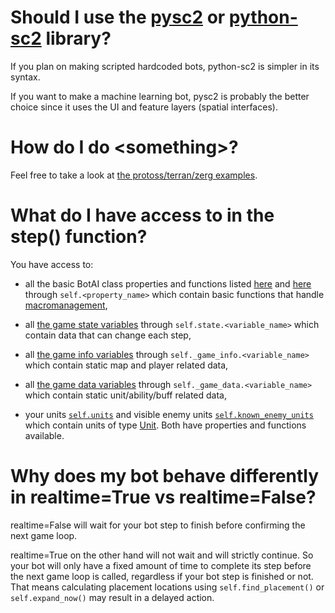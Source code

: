 # Should I use the [pysc2](https://github.com/deepmind/pysc2) or [python-sc2](https://github.com/Dentosal/python-sc2) library?
If you plan on making scripted hardcoded bots, python-sc2 is simpler in its syntax.

If you want to make a machine learning bot, pysc2 is probably the better choice since it uses the UI and feature layers (spatial interfaces).

# How do I do \<something\>?
Feel free to take a look at [the protoss/terran/zerg examples](https://github.com/Dentosal/python-sc2/tree/master/examples).

# What do I have access to in the step() function?
You have access to:

- all the basic BotAI class properties and functions listed [here](https://github.com/Dentosal/python-sc2/blob/master/sc2/bot_ai.py) and [here](https://github.com/Dentosal/python-sc2/blob/master/sc2/bot_ai.py#L386) through `self.<property_name>` which contain basic functions that handle [macromanagement](https://liquipedia.net/starcraft2/Macro), 

- all [the game state variables](https://github.com/Dentosal/python-sc2/blob/master/sc2/game_state.py#L82) through `self.state.<variable_name>` which contain data that can change each step, 

- all [the game info variables](https://github.com/Dentosal/python-sc2/blob/master/sc2/game_info.py#L126) through `self._game_info.<variable_name>` which contain static map and player related data,

- all [the game data variables](https://github.com/Dentosal/python-sc2/blob/master/sc2/game_data.py#L25) through `self._game_data.<variable_name>` which contain static unit/ability/buff related data,

- your units [`self.units`](https://github.com/Dentosal/python-sc2/blob/master/sc2/units.py) and visible enemy units [`self.known_enemy_units`](https://github.com/Dentosal/python-sc2/blob/master/sc2/units.py) which contain units of type [Unit](https://github.com/Dentosal/python-sc2/blob/master/sc2/unit.py). Both have properties and functions available.


# Why does my bot behave differently in realtime=True vs realtime=False?
realtime=False will wait for your bot step to finish before confirming the next game loop.

realtime=True on the other hand will not wait and will strictly continue. So your bot will only have a fixed amount of time to complete its step before the next game loop is called, regardless if your bot step is finished or not. That means calculating placement locations using `self.find_placement()` or `self.expand_now()` may result in a delayed action.
